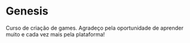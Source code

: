 # Genesis
Curso de criação de games.
Agradeço pela oportunidade de aprender muito e cada vez mais pela plataforma!
